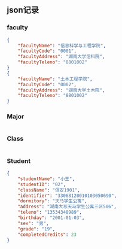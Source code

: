 

## json记录

### faculty

```json
{
    "facultyName": "信息科学与工程学院",
    "facultyCode": "0001",
    "facultyAddress": "湖南大学信科院",
    "facultyTeleno": "8801002"
}
{
    "facultyName": "土木工程学院",
    "facultyCode": "0002",
    "facultyAddress": "湖南大学土木院",
    "facultyTeleno": "8801002"
}

```

### Major

```json

```

### Class

```json

```

### Student

```json
{
    "studentName": "小王",
    "studentID": "02",
    "className": "信安1901",
    "identifier": "33068120010103050690",
    "dormitory": "天马学生公寓",
    "address": "湖南大写天马学生公寓三区506",
    "teleno": "13534348989",
    "birthday": "2001-01-03",
    "sex": "男",
    "grade": "19",
    "completedCredits": 23
}
```

